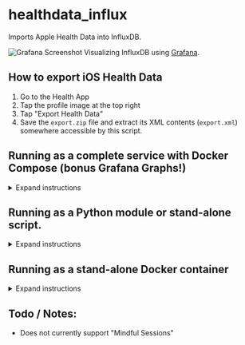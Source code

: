# healthdata_influx
Imports Apple Health Data into InfluxDB.

![Grafana Screenshot](https://www.tannr.com/wp-content/uploads/2017/03/grafana.png "Grafana Screenshot")
Visualizing InfluxDB using [Grafana](https://grafana.com/).

## How to export iOS Health Data
1. Go to the Health App
2. Tap the profile image at the top right
3. Tap "Export Health Data"
4. Save the `export.zip` file and extract its XML contents (`export.xml`) somewhere accessible by this script.

## Running as a complete service with Docker Compose (bonus Grafana Graphs!)

<details>
<summary>Expand instructions</summary>
	
This is the easiest way to get up and running quickly. This will spin up the importer, an InfluxDB database, and Grafana with a default dashboard ready to go.

#### Requirements:

* [Docker](https://www.docker.com/) with [Docker Compose](https://docs.docker.com/compose/)

#### Installation:

* Create a `data` directory at the project root and add the `export.xml` inside it

#### Building:

`docker-compose build`

#### Running:

1. `docker-compose up` (add `-d` to run in daemon mode)
2. Access Grafana in your web browser: [http://localhost:3000](http://localhost:3000)

Username: `admin` Password: `admin`

#### Refreshing data:

1. Replace `data/export.xml` with a new version
2. `docker-compose run importer`
	
</details>

## Running as a Python module or stand-alone script.

<details>
<summary>Expand instructions</summary>

#### Requirements:
	
* [Python 3](https://www.python.org/)
* An accessible [InfluxDB](https://www.influxdata.com/) instance

#### Installation:

* `pip install -r requirements.txt`
* Rename `config_sample.yml` to `config.yml`

#### Configuration:

* Edit `config.yml` to match your InfluxDB settings (host, auth, etc.)

#### Usage:

1. Export Health Data from iOS device
2. `python3 import.py export.xml`

#### See also:
`python import.py --help`
	
</details>

## Running as a stand-alone Docker container

<details>
<summary>Expand instructions</summary>

#### Requirements:

* [Docker](https://www.docker.com/)

#### Installation:

* Create a `data` directory at the repo root and add the `export.xml` inside it.
 	* (note that this can be anywhere if the volume mount point on the `docker run` command is changed)

#### Configuration:

* Edit `config.yml` to match your InfluxDB settings (host, auth, etc.)

#### Building:

`docker build . -t twstokes/healthdata_influx`

#### Running (at the repo root):

`docker run -v $PWD/data:/data:ro -v $PWD/config.yml:/app/config.yml:ro twstokes/healthdata_influx`

</details>

## Todo / Notes:
* Does not currently support "Mindful Sessions"
